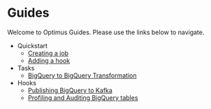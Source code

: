 # Guides

Welcome to Optimus Guides. Please use the links below to navigate.

* Quickstart
    * [Creating a job](guides/creating-a-job.md)
    * [Adding a hook](guides/adding-a-hook.md)
* Tasks
    * [BigQuery to BigQuery Transformation](guides/task-bq2bq.md)
* Hooks
    * [Publishing BigQuery to Kafka](guides/publishing-from-bigquery-to-kafka.md)
    * [Profiling and Auditing BigQuery tables](guides/predator.md)
